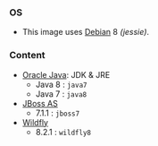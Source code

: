 ### OS
* This image uses [Debian][1] 8 _(jessie)_.

### Content
* [Oracle Java][2]: JDK & JRE
  * Java 8 : `java7` 
  * Java 7 : `java8`
* [JBoss AS][3]
  * 7.1.1 : `jboss7`
* [Wildfly][4]
  * 8.2.1 : `wildfly8`

[1]: https://hub.docker.com/_/debian/
[2]: https://hub.docker.com/r/aallam/oracle-java/
[3]: https://hub.docker.com/r/aallam/jboss-as/
[4]: https://hub.docker.com/r/aallam/wildfly/
